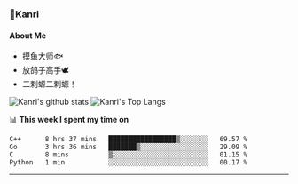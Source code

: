 ### 🌱Kanri
#### About Me
- 摸鱼大师🐟
- 放鸽子高手🕊
- 二刺螈二刺螈！

![Kanri's github stats](https://github-readme-stats.vercel.app/api?username=Yiwen-Chan&show_icons=true&theme=vue&line_height=20)
![Kanri's Top Langs](https://github-readme-stats.vercel.app/api/top-langs/?username=Yiwen-Chan&layout=compact&theme=vue&card_width=270)

📊 **This week I spent my time on**
<!--START_SECTION:waka-->
```text
C++      8 hrs 37 mins   █████████████████▒░░░░░░░   69.57 % 
Go       3 hrs 36 mins   ███████▒░░░░░░░░░░░░░░░░░   29.09 % 
C        8 mins          ▒░░░░░░░░░░░░░░░░░░░░░░░░   01.15 % 
Python   1 min           ░░░░░░░░░░░░░░░░░░░░░░░░░   00.17 % 
```
<!--END_SECTION:waka-->

***

